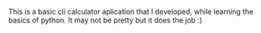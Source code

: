 This is a basic cli calculator aplication that I developed, while learning the basics of python.
It may not be pretty but it does the job :)

